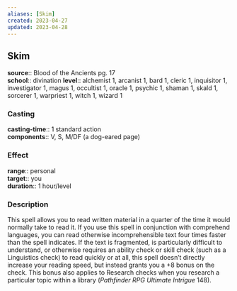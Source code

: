 ```yaml
---
aliases: [Skim]
created: 2023-04-27
updated: 2023-04-28
---
```


## Skim

**source**:: Blood of the Ancients pg. 17  
**school**:: divination
**level**:: alchemist 1, arcanist 1, bard 1, cleric 1, inquisitor 1, investigator 1, magus 1, occultist 1, oracle 1, psychic 1, shaman 1, skald 1, sorcerer 1, warpriest 1, witch 1, wizard 1

### Casting

**casting-time**:: 1 standard action  
**components**:: V, S, M/DF (a dog-eared page)

### Effect

**range**:: personal  
**target**:: you  
**duration**:: 1 hour/level

### Description

This spell allows you to read written material in a quarter of the time it would normally take to read it. If you use this spell in conjunction with comprehend languages, you can read otherwise incomprehensible text four times faster than the spell indicates. If the text is fragmented, is particularly difficult to understand, or otherwise requires an ability check or skill check (such as a Linguistics check) to read quickly or at all, this spell doesn’t directly increase your reading speed, but instead grants you a +8 bonus on the check. This bonus also applies to Research checks when you research a particular topic within a library (*Pathfinder RPG Ultimate Intrigue* 148).
